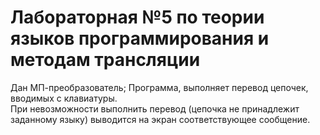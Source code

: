 # Лабораторная №5 по теории языков программирования и методам трансляции

Дан МП-преобразователь;
Программа, выполняет перевод цепочек, вводимых с клавиатуры.  
При невозможности выполнить перевод (цепочка не принадлежит заданному языку) выводится на экран соответствующее сообщение.
